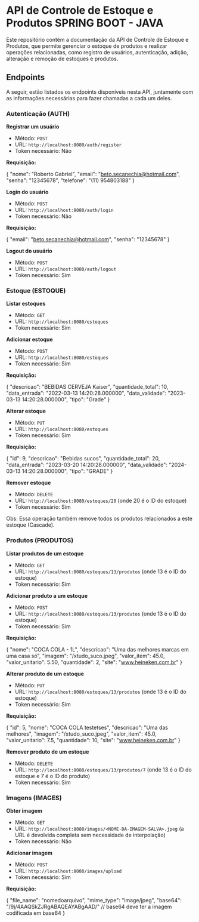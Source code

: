 # API de Controle de Estoque e Produtos SPRING BOOT - JAVA

Este repositório contém a documentação da API de Controle de Estoque e Produtos, que permite gerenciar o estoque de produtos e realizar operações relacionadas, como registro de usuários, autenticação, adição, alteração e remoção de estoques e produtos.

## Endpoints

A seguir, estão listados os endpoints disponíveis nesta API, juntamente com as informações necessárias para fazer chamadas a cada um deles.

### Autenticação (AUTH)

**Registrar um usuário**

- Método: `POST`
- URL: `http://localhost:8080/auth/register`
- Token necessário: Não

**Requisição:**

{
"nome": "Roberto Gabriel",
"email": "beto.secanechia@hotmail.com",
"senha": "12345678",
"telefone": "(11) 954803188"
}

**Login do usuário**

- Método: `POST`
- URL: `http://localhost:8080/auth/login`
- Token necessário: Não

**Requisição:**

{
"email": "beto.secanechia@hotmail.com",
"senha": "12345678"
}

**Logout do usuário**

- Método: `POST`
- URL: `http://localhost:8080/auth/logout`
- Token necessário: Sim

### Estoque (ESTOQUE)

**Listar estoques**

- Método: `GET`
- URL: `http://localhost:8080/estoques`
- Token necessário: Sim

**Adicionar estoque**

- Método: `POST`
- URL: `http://localhost:8080/estoques`
- Token necessário: Sim

**Requisição:**

{
"descricao": "BEBIDAS CERVEJA Kaiser",
"quantidade_total": 10,
"data_entrada": "2022-03-13 14:20:28.000000",
"data_validade": "2023-03-13 14:20:28.000000",
"tipo": "Grade"
}

**Alterar estoque**

- Método: `PUT`
- URL: `http://localhost:8080/estoques`
- Token necessário: Sim

**Requisição:**

{
"id": 9,
"descricao": "Bebidas sucos",
"quantidade_total": 20,
"data_entrada": "2023-03-20 14:20:28.000000",
"data_validade": "2024-03-13 14:20:28.000000",
"tipo": "GRADE"
}

**Remover estoque**

- Método: `DELETE`
- URL: `http://localhost:8080/estoques/20` (onde 20 é o ID do estoque)
- Token necessário: Sim

Obs: Essa operação também remove todos os produtos relacionados a este estoque (Cascade).

### Produtos (PRODUTOS)

**Listar produtos de um estoque**

- Método: `GET`
- URL: `http://localhost:8080/estoques/13/produtos` (onde 13 é o ID do estoque)
- Token necessário: Sim

**Adicionar produto a um estoque**

- Método: `POST`
- URL: `http://localhost:8080/estoques/13/produtos` (onde 13 é o ID do estoque)
- Token necessário: Sim

**Requisição:**

{
"nome": "COCA COLA - 1L",
"descricao": "Uma das melhores marcas em uma casa só",
"imagem": "/xtudo_suco.jpeg",
"valor_item": 45.0,
"valor_unitario": 5.50,
"quantidade": 2,
"site": "www.heineken.com.br"
}

**Alterar produto de um estoque**

- Método: `PUT`
- URL: `http://localhost:8080/estoques/13/produtos` (onde 13 é o ID do estoque)
- Token necessário: Sim

**Requisição:**

{
"id": 5,
"nome": "COCA COLA testetses",
"descricao": "Uma das melhores",
"imagem": "/xtudo_suco.jpeg",
"valor_item": 45.0,
"valor_unitario": 7.5,
"quantidade": 10,
"site": "www.heineken.com.br"
}

**Remover produto de um estoque**

- Método: `DELETE`
- URL: `http://localhost:8080/estoques/13/produtos/7` (onde 13 é o ID do estoque e 7 é o ID do produto)
- Token necessário: Sim

### Imagens (IMAGES)

**Obter imagem**

- Método: `GET`
- URL: `http://localhost:8080/images/<NOME-DA-IMAGEM-SALVA>.jpeg` (a URL é devolvida completa sem necessidade de interpolação)
- Token necessário: Não

**Adicionar imagem**

- Método: `POST`
- URL: `http://localhost:8080/images/upload`
- Token necessário: Sim

**Requisição:**

{
"file_name": "nomedoarquivo",
"mime_type": "image/jpeg",
"base64": "/9j/4AAQSkZJRgABAQEAYABgAAD/" // base64 deve ter a imagem codificada em base64
}
